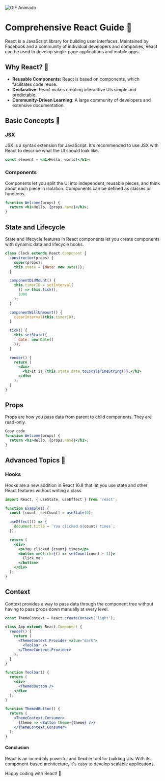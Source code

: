 ![GIF Animado](https://media.giphy.com/media/INt804DkZRTvW/giphy.gif)


# Comprehensive React Guide 🚀

React is a JavaScript library for building user interfaces. Maintained by Facebook and a community of individual developers and companies, React can be used to develop single-page applications and mobile apps.

## Why React? 🤔

- **Reusable Components:** React is based on components, which facilitates code reuse.
- **Declarative:** React makes creating interactive UIs simple and predictable.
- **Community-Driven Learning:** A large community of developers and extensive documentation.

## Basic Concepts 📘

### JSX

JSX is a syntax extension for JavaScript. It's recommended to use JSX with React to describe what the UI should look like.

```jsx
const element = <h1>Hello, world!</h1>;
```

### Components

Components let you split the UI into independent, reusable pieces, and think about each piece in isolation. Components can be defined as classes or functions.

```jsx
function Welcome(props) {
  return <h1>Hello, {props.name}</h1>;
}
```

## State and Lifecycle

State and lifecycle features in React components let you create components with dynamic data and lifecycle hooks.

```jsx
class Clock extends React.Component {
  constructor(props) {
    super(props);
    this.state = {date: new Date()};
  }

  componentDidMount() {
    this.timerID = setInterval(
      () => this.tick(),
      1000
    );
  }

  componentWillUnmount() {
    clearInterval(this.timerID);
  }

  tick() {
    this.setState({
      date: new Date()
    });
  }

  render() {
    return (
      <div>
        <h2>It is {this.state.date.toLocaleTimeString()}.</h2>
      </div>
    );
  }
}
```


## Props
Props are how you pass data from parent to child components. They are read-only.

```jsx
Copy code
function Welcome(props) {
  return <h1>Hello, {props.name}</h1>;
}
```

## Advanced Topics 🚀
### Hooks
Hooks are a new addition in React 16.8 that let you use state and other React features without writing a class.

```jsx
import React, { useState, useEffect } from 'react';

function Example() {
  const [count, setCount] = useState(0);

  useEffect(() => {
    document.title = `You clicked ${count} times`;
  });

  return (
    <div>
      <p>You clicked {count} times</p>
      <button onClick={() => setCount(count + 1)}>
        Click me
      </button>
    </div>
  );
}
```

## Context
Context provides a way to pass data through the component tree without having to pass props down manually at every level.

```jsx
const ThemeContext = React.createContext('light');

class App extends React.Component {
  render() {
    return (
      <ThemeContext.Provider value="dark">
        <Toolbar />
      </ThemeContext.Provider>
    );
  }
}

function Toolbar() {
  return (
    <div>
      <ThemedButton />
    </div>
  );
}

function ThemedButton() {
  return (
    <ThemeContext.Consumer>
      {theme => <Button theme={theme} />}
    </ThemeContext.Consumer>
  );
}
```

#### Conclusion
React is an incredibly powerful and flexible tool for building UIs. With its component-based architecture, it's easy to develop scalable applications.

Happy coding with React! 🎉





